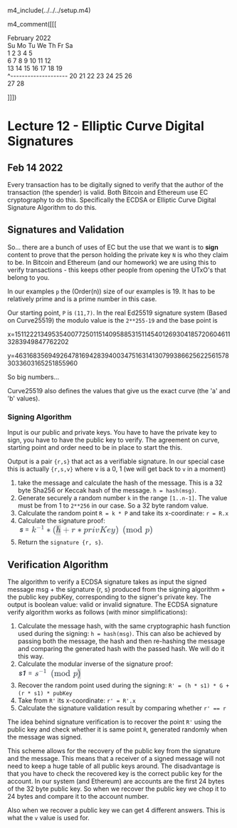 m4_include(../../../setup.m4)
<style>
.markdown-body {
	x-font-size: 14px;
}
</style>

m4_comment([[[

   February 2022      
Su Mo Tu We Th Fr Sa  
       1  2  3  4  5  
 6  7  8  9 10 11 12  
13 14 15 16 17 18 19  
   ^--------------------
20 21 22 23 24 25 26  
27 28                 
                      
]]])

# Lecture 12 - Elliptic Curve Digital Signatures

## Feb 14 2022

Every transaction has to be digitally signed to verify that the author
of the transaction (the spender) is valid.   Both Bitcoin and Ethereum
use EC cryptography to do this.  Specifically the ECDSA or Elliptic Curve
Digital Signature Algorithm to do this.



## Signatures and Validation

So... there are a bunch of uses of EC but the use that we want is to **sign** content to prove that the person holding the private key `N` is who they claim to be.
In Bitcoin and Ethereum (and our homework) we are using this to verify transactions - this keeps other people from opening the UTxO's that belong to you.

In our examples `p` the (Order(n)) size of our examples is 19.  It has to be relatively prime and is a prime number in this case.

Our starting point, `P` is `(11,7)`.  In the real Ed25519 signature system (Based on Curve25519) the modulo value is the `2**255-19` and the base point is

x=15112221349535400772501151409588531511454012693041857206046113283949847762202

y=46316835694926478169428394003475163141307993866256225615783033603165251855960

So big numbers...

Curve25519 also defines the values that give us the exact curve (the 'a' and 'b' values).

### Signing Algorithm

Input is our public and private keys.   You have to have the private key to sign, you have to have the
public key to verify.  The agreement on curve, starting point and order need to be in place to start
the this.

Output is a pair `{r,s}` that act as a verifiable signature.  In our special case this is actually `{r,s,v}`
where v is a 0, 1 (we will get back to `v` in a moment)



1. take the message and calculate the hash of the message.  This is a 32 byte Sha256 or Keccak hash of the message.
`h = hash(msg)`.
2. Generate securely a random number `k` in the range `[1..n-1]`.  The value must be from 1 to `2**256` in our case.  So a 32 byte random value.
3. Calculate the random point `R = k * P` and take its x-coordinate: `r = R.x`
4. Calculate the signature proof: <img style="inline:block;" src="proof1.png">
6. Return the `signature {r, s}`.


## Verification Algorithm

The algorithm to verify a ECDSA signature takes as input the signed message msg + the signature {r, s} produced from the signing algorithm + the public key pubKey, corresponding to the signer's private key. The output is boolean value: valid or invalid signature. The ECDSA signature verify algorithm works as follows (with minor simplifications):

1. Calculate the message hash, with the same cryptographic hash function used during the signing: `h = hash(msg)`.   This can also be achieved by passing both the message, the hash and then re-hashing the message and comparing the generated hash with the passed hash.   We will do it this way.
2. Calculate the modular inverse of the signature proof: <img style="inline:block;" src="s1.png">
3. Recover the random point used during the signing: `R' = (h * s1) * G + (r * s1) * pubKey`
4. Take from `R'` its x-coordinate: `r' = R'.x`
5. Calculate the signature validation result by comparing whether `r' == r`

The idea behind signature verification is to recover the point `R'` using the public key and check whether it is same point `R`, generated randomly when the message was signed.

This scheme allows for the recovery of the public key from the signature and the message.  This means that a receiver of a signed message will not need to keep a huge table
of all public keys around.  The disadvantage is that you have to check the recovered key is the correct public key for the account.  In our system (and Ethereum) are accounts
are the first 24 bytes of the 32 byte public key.  So when we recover the public key we chop it to 24 bytes and compare it to the account number.

Also when we recover a public key we can get 4 different answers.  This is what the `v` value is used for.  









